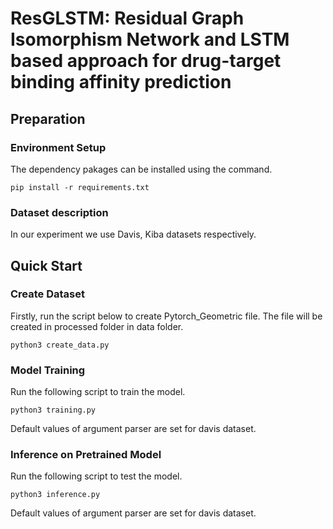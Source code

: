 # ResGLSTM: Residual Graph Isomorphism Network and LSTM based approach for drug-target binding affinity prediction
## Preparation <a name="prepration"></a>
### Environment Setup <a name="env-setup"></a>
The dependency pakages can be installed using the command.
```shell
pip install -r requirements.txt
```
### Dataset description <a name="dataset"></a>
In our experiment we use Davis, Kiba datasets respectively.

## Quick Start <a name="model-tra"></a>
### Create Dataset <a name="create-dataset"></a>
Firstly, run the script below to create Pytorch_Geometric file. The file will be created in processed folder in data folder.
```shell
python3 create_data.py 
```
### Model Training  <a name="model-tra"></a>
Run the following script to train the model.
```shell
python3 training.py 
```
Default values of argument parser are set for davis dataset.
### Inference on Pretrained Model  <a name="Inf-pre"></a>
Run the following script to test the model.
```shell
python3 inference.py 
```
Default values of argument parser are set for davis dataset.
